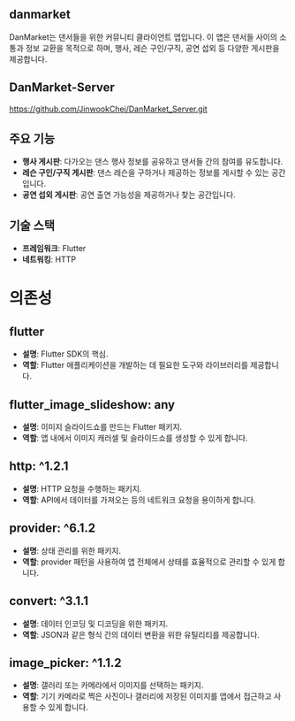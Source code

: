 ## danmarket

DanMarket는 댄서들을 위한 커뮤니티 클라이언트 앱입니다. 이 앱은 댄서들 사이의 소통과 정보 교환을 목적으로 하며, 행사, 레슨 구인/구직, 공연 섭외 등 다양한 게시판을 제공합니다.

## DanMarket-Server
https://github.com/JinwookChei/DanMarket_Server.git

## 주요 기능

- **행사 게시판**: 다가오는 댄스 행사 정보를 공유하고 댄서들 간의 참여를 유도합니다.
- **레슨 구인/구직 게시판**: 댄스 레슨을 구하거나 제공하는 정보를 게시할 수 있는 공간입니다.
- **공연 섭외 게시판**: 공연 출연 가능성을 제공하거나 찾는 공간입니다.

## 기술 스택

- **프레임워크**: Flutter
- **네트워킹**: HTTP

# 의존성

## flutter
- **설명**: Flutter SDK의 핵심.
- **역할**: Flutter 애플리케이션을 개발하는 데 필요한 도구와 라이브러리를 제공합니다.

## flutter_image_slideshow: any
- **설명**: 이미지 슬라이드쇼를 만드는 Flutter 패키지.
- **역할**: 앱 내에서 이미지 캐러셀 및 슬라이드쇼를 생성할 수 있게 합니다.

## http: ^1.2.1
- **설명**: HTTP 요청을 수행하는 패키지.
- **역할**: API에서 데이터를 가져오는 등의 네트워크 요청을 용이하게 합니다.

## provider: ^6.1.2
- **설명**: 상태 관리를 위한 패키지.
- **역할**: provider 패턴을 사용하여 앱 전체에서 상태를 효율적으로 관리할 수 있게 합니다.

## convert: ^3.1.1
- **설명**: 데이터 인코딩 및 디코딩을 위한 패키지.
- **역할**: JSON과 같은 형식 간의 데이터 변환을 위한 유틸리티를 제공합니다.

## image_picker: ^1.1.2
- **설명**: 갤러리 또는 카메라에서 이미지를 선택하는 패키지.
- **역할**: 기기 카메라로 찍은 사진이나 갤러리에 저장된 이미지를 앱에서 접근하고 사용할 수 있게 합니다.
